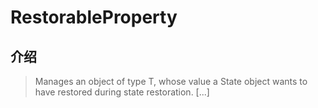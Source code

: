 # RestorableProperty

## 介绍

> Manages an object of type T, whose value a State object wants to have restored during state restoration. [...]
